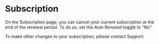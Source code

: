 # Subscription

On the Subscription page, you can cancel your current subscription at the end of the renewal period.  To do so, set the _Auto Renewal_ toggle to "No".

To make other changes to your subscription, please contact Support.
